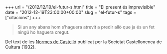 +++
url = "/2012/12/19/el-futur-s.html"
title = "El present és imprevisible"
date = "2012-12-19T23:00:00+00:00"
slug = "el-futur-s"
tags = ["citacions"]
+++

> Si un any abans hom s’haguera atrevit a predir allò que ja és un fet ningú ho haguera cregut.

Del text de les [Normes de Castelló](http://ca.wikipedia.org/wiki/Normes_de_Castell%C3%B3) publicat per la Societat Castellonenca de Cultura (1932).
